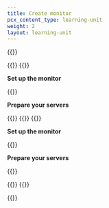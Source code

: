 ```yaml
---
title: Create monitor
pcx_content_type: learning-unit
weight: 2
layout: learning-unit
---
```


{{<render file=_test-domain-setup.md productFolder="load-balancing">}}

{{<tabs labels="Dashboard | API">}}
{{<tab label="dashboard" no-code="true">}}

<strong>Set up the monitor</strong>

{{<render file=_monitor-create.md productFolder="load-balancing">}}

<strong>Prepare your servers</strong>

{{<render file=_monitor-prepare-server.md productFolder="load-balancing">}}
{{</tab>}}
{{<tab label="api" no-code="true">}}

<strong>Set up the monitor</strong>

{{<render file=_monitor-create-api.md productFolder="load-balancing">}}

<strong>Prepare your servers</strong>

{{<render file=_monitor-prepare-server.md productFolder="load-balancing">}}

{{</tab>}}
{{</tabs>}}

{{<render file=_monitor-example.md productFolder="load-balancing">}}